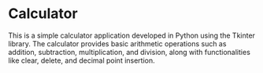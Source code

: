 # Calculator
This is a simple calculator application developed in Python using the Tkinter library. The calculator provides basic arithmetic operations such as addition, subtraction, multiplication, and division, along with functionalities like clear, delete, and decimal point insertion.
